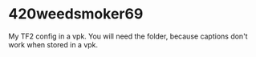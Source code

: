 # 420weedsmoker69
My TF2 config in a vpk. You will need the folder, because captions don't work when stored in a vpk.